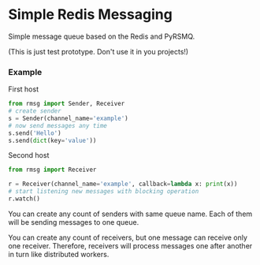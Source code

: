 # Simple Redis Messaging

Simple message queue based on the Redis and PyRSMQ. 

(This is just test prototype. Don't use it in you projects!)

### Example

First host

```python
from rmsg import Sender, Receiver
# create sender
s = Sender(channel_name='example')
# now send messages any time
s.send('Hello')
s.send(dict(key='value'))
```

Second host

```python
from rmsg import Receiver

r = Receiver(channel_name='example', callback=lambda x: print(x))
# start listening new messages with blocking operation
r.watch()
```

You can create any count of senders with same queue name. Each of them will be sending messages to one queue.

You can create any count of receivers, but one message can receive only one receiver. 
Therefore, receivers will process messages one after another in turn like distributed workers.
